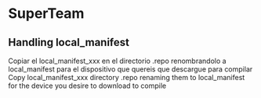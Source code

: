 SuperTeam
===========

Handling local_manifest
---------------
Copiar el local_manifest_xxx en el directorio .repo renombrandolo a local_manifest para el dispositivo que quereis que descargue para compilar
Copy local_manifest_xxx directory .repo renaming them to local_manifest for the device you desire to download to compile
